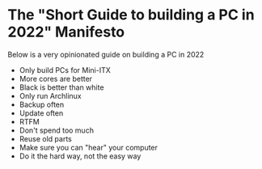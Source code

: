 # The "Short Guide to building a PC in 2022" Manifesto

Below is a very opinionated guide on building a PC in 2022

- Only build PCs for Mini-ITX
- More cores are better
- Black is better than white
- Only run Archlinux
- Backup often
- Update often
- RTFM
- Don't spend too much
- Reuse old parts
- Make sure you can "hear" your computer
- Do it the hard way, not the easy way
